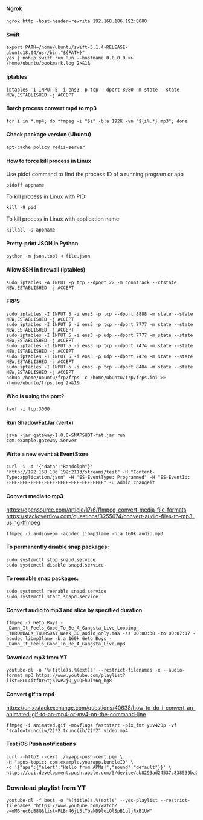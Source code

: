 #### Ngrok
```
ngrok http -host-header=rewrite 192.168.186.192:8080
```

#### Swift
```
export PATH=/home/ubuntu/swift-5.1.4-RELEASE-ubuntu18.04/usr/bin:"${PATH}"
yes | nohup swift run Run --hostname 0.0.0.0 >> /home/ubuntu/bookmark.log 2>&1&
```

#### Iptables
```
iptables -I INPUT 5 -i ens3 -p tcp --dport 8080 -m state --state NEW,ESTABLISHED -j ACCEPT
```

#### Batch process convert mp4 to mp3
```
for i in *.mp4; do ffmpeg -i "$i" -b:a 192K -vn "${i%.*}.mp3"; done
```

#### Check package version (Ubuntu)
```
apt-cache policy redis-server
```

#### How to force kill process in Linux
Use pidof command to find the process ID of a running program or app
```
pidoff appname
```
To kill process in Linux with PID:
```
kill -9 pid
```
To kill process in Linux with application name:
```
killall -9 appname
```

#### Pretty-print JSON in Python
```
python -m json.tool < file.json
```

#### Allow SSH in firewall (iptables)
```
sudo iptables -A INPUT -p tcp --dport 22 -m conntrack --ctstate NEW,ESTABLISHED -j ACCEPT
```

#### FRPS
```
sudo iptables -I INPUT 5 -i ens3 -p tcp --dport 8888 -m state --state NEW,ESTABLISHED -j ACCEPT
sudo iptables -I INPUT 5 -i ens3 -p tcp --dport 7777 -m state --state NEW,ESTABLISHED -j ACCEPT
sudo iptables -I INPUT 5 -i ens3 -p udp --dport 7777 -m state --state NEW,ESTABLISHED -j ACCEPT
sudo iptables -I INPUT 5 -i ens3 -p tcp --dport 7474 -m state --state NEW,ESTABLISHED -j ACCEPT
sudo iptables -I INPUT 5 -i ens3 -p udp --dport 7474 -m state --state NEW,ESTABLISHED -j ACCEPT
sudo iptables -I INPUT 5 -i ens3 -p tcp --dport 8484 -m state --state NEW,ESTABLISHED -j ACCEPT
nohup /home/ubuntu/frp/frps -c /home/ubuntu/frp/frps.ini >> /home/ubuntu/frps.log 2>&1&
```

#### Who is using the port?
```
lsof -i tcp:3000 
```

#### Run ShadowFatJar (vertx)
```
java -jar gateway-1.0.0-SNAPSHOT-fat.jar run com.example.gateway.Server
```

#### Write a new event at EventStore
```
curl -i -d '{"data":"Randolph"}' "http://192.168.186.192:2113/streams/test" -H "Content-Type:application/json" -H "ES-EventType: Programmed" -H "ES-EventId: FFFFFFFF-FFFF-FFFF-FFFF-FFFFFFFFFFFF" -u admin:changeit
```

#### Convert media to mp3
https://opensource.com/article/17/6/ffmpeg-convert-media-file-formats
https://stackoverflow.com/questions/3255674/convert-audio-files-to-mp3-using-ffmpeg
```
ffmpeg -i audiowebm -acodec libmp3lame -b:a 160k audio.mp3
```

#### To permanently disable snap packages:
```
sudo systemctl stop snapd.service
sudo systemctl disable snapd.service
```

#### To reenable snap packages:
```
sudo systemctl reenable snapd.service
sudo systemctl start snapd.service
```

#### Convert audio to mp3 and slice by specified duration
```
ffmpeg -i Geto_Boys_-_Damn_It_Feels_Good_To_Be_A_Gangsta_Live_Looping_--_THROWBACK_THURSDAY_Week_30_audio_only.m4a -ss 00:00:38 -to 00:07:17 -acodec libmp3lame -b:a 160k Geto_Boys_-_Damn_It_Feels_Good_To_Be_A_Gangsta_Live.mp3
```

#### Download mp3 from YT
```
youtube-dl -o '%(title)s.%(ext)s' --restrict-filenames -x --audio-format mp3 https://www.youtube.com/playlist?list=PLL4itf8rGtj5lwP2jQ_yuQFhDlY6q_bg8
```

#### Convert gif to mp4
https://unix.stackexchange.com/questions/40638/how-to-do-i-convert-an-animated-gif-to-an-mp4-or-mv4-on-the-command-line
```
ffmpeg -i animated.gif -movflags faststart -pix_fmt yuv420p -vf "scale=trunc(iw/2)*2:trunc(ih/2)*2" video.mp4
```

#### Test iOS Push notifications
```
curl --http2 --cert ./myapp-push-cert.pem \
-H "apns-topic: com.example.yourapp.bundleID" \
-d '{"aps":{"alert":"Hello from APNs!","sound":"default"}}' \
https://api.development.push.apple.com/3/device/ab8293ad24537c838539ba23457183bfed334193518edf258385266422013ac0d
```

### Download playlist from YT
```
youtube-dl -f best -o '%(title)s.%(ext)s' --yes-playlist --restrict-filenames "https://www.youtube.com/watch?v=oM6rec6pB8Q&list=PLBn46jL5tTbakD9loiOlSpB1uljRkB1UW"
```